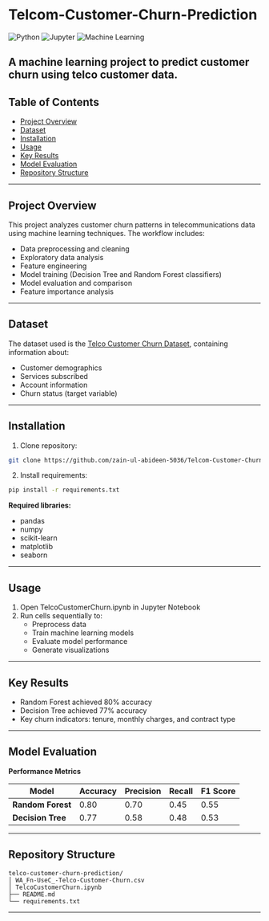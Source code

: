 # Telcom-Customer-Churn-Prediction

![Python](https://img.shields.io/badge/Python-3.7%2B-blue)
![Jupyter](https://img.shields.io/badge/Jupyter-Notebook-orange)
![Machine Learning](https://img.shields.io/badge/Machine-Learning-brightgreen)

A machine learning project to predict customer churn using telco customer data.
---

## Table of Contents
- [Project Overview](#project-overview)
- [Dataset](#dataset)
- [Installation](#installation)
- [Usage](#usage)
- [Key Results](#key-results)
- [Model Evaluation](#model-evaluation)
- [Repository Structure](#repository-structure)
---

## Project Overview
This project analyzes customer churn patterns in telecommunications data using machine learning techniques. The workflow includes:

- Data preprocessing and cleaning
- Exploratory data analysis
- Feature engineering
- Model training (Decision Tree and Random Forest classifiers)
- Model evaluation and comparison
- Feature importance analysis
---

## Dataset
The dataset used is the [Telco Customer Churn Dataset](https://www.kaggle.com/blastchar/telco-customer-churn), containing information about:
- Customer demographics
- Services subscribed
- Account information
- Churn status (target variable)
---

## Installation
1. Clone repository:
```bash
git clone https://github.com/zain-ul-abideen-5036/Telcom-Customer-Churn-Prediction.git
```
2. Install requirements:
```bash
pip install -r requirements.txt
```

**Required libraries:**
- pandas
- numpy
- scikit-learn
- matplotlib
- seaborn
---

## Usage
1. Open TelcoCustomerChurn.ipynb in Jupyter Notebook
2. Run cells sequentially to:
   - Preprocess data
   - Train machine learning models
   - Evaluate model performance
   - Generate visualizations
---

## Key Results
- Random Forest achieved 80% accuracy
- Decision Tree achieved 77% accuracy
- Key churn indicators: tenure, monthly charges, and contract type
---

## Model Evaluation
**Performance Metrics**

| Model |	Accuracy	| Precision	| Recall | F1 Score |
|-------|-----------|-----------|--------|----------|
| **Random Forest** |	0.80 |	0.70 |	0.45 | 0.55 |
| **Decision Tree**	| 0.77 |	0.58 |	0.48 | 0.53 |
---

## Repository Structure
```
telco-customer-churn-prediction/
│ WA_Fn-UseC_-Telco-Customer-Churn.csv
│ TelcoCustomerChurn.ipynb
├── README.md
└── requirements.txt
```
---
